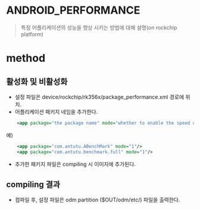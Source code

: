 ANDROID_PERFORMANCE
=====

> 특정 어플리케이션의 성능을 향상 시키는 방법에 대해 설명(on rockchip platform)

# method

## 활성화 및 비활성화

 - 설정 파일은 device/rockchip/rk356x/package_performance.xml 경로에 위치.
 - 어플리케이션 패키지 네임을 추가한다.

```xml
	<app package="the package name" mode="whether to enable the speed up, 1 means enable, 0 means disable"/>
```
 
 예)

```xml
	<app package="com.antutu.ABenchMark" mode="1"/>
	<app package="com.antutu.benchmark.full" mode="1"/>
```

 - 추가한 패키지 파일은 compiling 시 이미지에 추가된다.

## compiling 결과

 - 컴파일 후, 설정 파일은 odm partition ($OUT/odm/etc/) 파일을 출력한다. 


